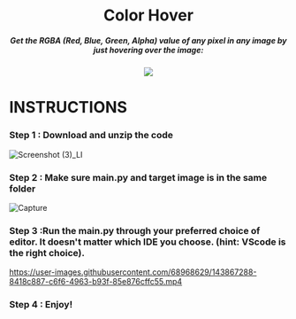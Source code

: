 <H1 align="center">
    Color Hover
</H1>

<H5 align="center">
    Get the RGBA (Red, Blue, Green, Alpha) value of any pixel in any image by just hovering over the image:
</H5>

<p align="center">
  <img src="https://user-images.githubusercontent.com/68968629/143863898-559a9ed6-744a-4826-a9dd-74e9bbaef7a4.gif" />
</p>



# INSTRUCTIONS



### Step 1 : Download and unzip the code


![Screenshot (3)_LI](https://user-images.githubusercontent.com/68968629/143865600-5ca0219c-3b04-4a3a-b106-cf9e65d008f3.jpg)


### Step 2 : Make sure main.py and target image is in the same folder


![Capture](https://user-images.githubusercontent.com/68968629/143866358-92da08f7-d04e-4062-a657-4f4d8bf63160.PNG)


### Step 3 :Run the main.py through your preferred choice of editor. It doesn't matter which IDE you choose. (hint: VScode is the right choice).


https://user-images.githubusercontent.com/68968629/143867288-8418c887-c6f6-4963-b93f-85e876cffc55.mp4


### Step 4 : Enjoy!




